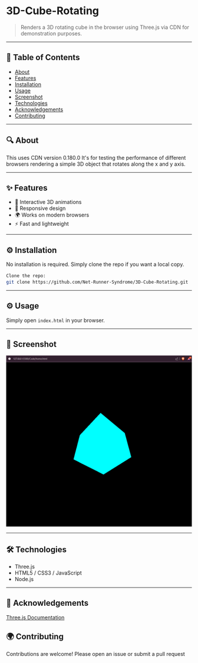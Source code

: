 # 3D-Cube-Rotating
>Renders a 3D rotating cube in the browser using Three.js via CDN for demonstration purposes.
---

## 📖 Table of Contents
- [About](#about)
- [Features](#features)
- [Installation](#installation)
- [Usage](#usage)
- [Screenshot](#screenshots--demo)
- [Technologies](#technologies)
- [Acknowledgements](#acknowledgements)
- [Contributing](#contributing)

---

## 🔍 About
This uses CDN version 0.180.0
It's for testing the performance of different browsers rendering a simple 3D object that rotates along the x and y axis.  

---

## ✨ Features
- 🎨 Interactive 3D animations
- 📱 Responsive design
- 🌍 Works on modern browsers
- ⚡ Fast and lightweight

---

## ⚙️ Installation
No installation is required. Simply clone the repo if you want a local copy.

```bash
Clone the repo:
git clone https://github.com/Net-Runner-Syndrome/3D-Cube-Rotating.git

```

---

## ⚙️ Usage
Simply open `index.html` in your browser.

---

## 📸 Screenshot
![Homepage Screenshot](assets/3DRotatingCube.png)

---

## 🛠️ Technologies
- Three.js
- HTML5 / CSS3 / JavaScript
- Node.js

---

## 🙌 Acknowledgements
[Three.js Documentation](https://threejs.org/manual/#en/installation)

## 🌍 Contributing
Contributions are welcome! Please open an issue or submit a pull request
